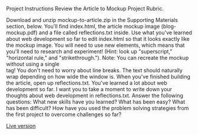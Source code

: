 Project Instructions
Review the Article to Mockup Project Rubric.

Download and unzip mockup-to-article.zip in the Supporting Materials section, below. You'll find index.html, the article mockup image (blog-mockup.pdf) and a file called reflections.txt inside.
Use what you've learned about web development so far to edit index.html so that it looks exactly like the mockup image. You will need to use new elements, which means that you'll need to research and experiment! (Hint: look up "superscript," "horizontal rule," and "strikethrough."). Note: You can recreate the mockup without using a single <br> tag! You don't need to worry about line breaks. The text should naturally wrap depending on how wide the window is.
When you've finished building the article, open up reflections.txt. You've learned a lot about web development so far. I want you to take a moment to write down your thoughts about web development in reflections.txt. Answer the following questions:
What new skills have you learned?
What has been easy?
What has been difficult?
How have you used the problem solving strategies from the first project to overcome challenges so far?

[Project Specifications]: (https://review.udacity.com/#!/rubrics/145/view)

[Live version](https://jtrfs.github.io/mockup-to-article/)

